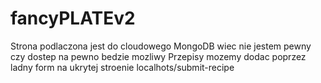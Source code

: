 # fancyPLATEv2
Strona podlaczona jest do cloudowego MongoDB wiec nie jestem pewny czy dostep na pewno bedzie mozliwy
Przepisy mozemy dodac poprzez ladny form na ukrytej stroenie localhots/submit-recipe


